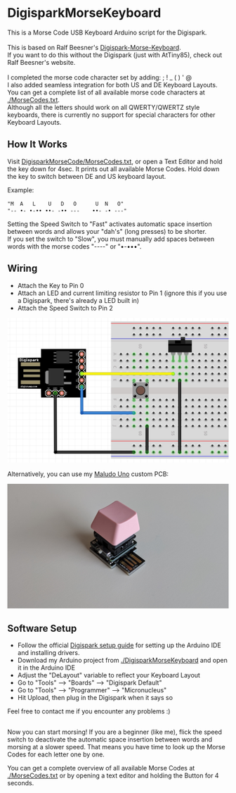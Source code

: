 # DigisparkMorseKeyboard

This is a Morse Code USB Keyboard Arduino script for the Digispark.\
\
This is based on Ralf Beesner's [Digispark-Morse-Keyboard](http://www.elektronik-labor.de/Arduino/Digispark-Morsekeyboard.html).\
If you want to do this without the Digispark (just with AtTiny85), check out Ralf Beesner's website.\
\
I completed the morse code character set by adding: ; ! _ ( ) ' @\
I also added seamless integration for both US and DE Keyboard Layouts.\
You can get a complete list of all available morse code characters at [./MorseCodes.txt](https://raw.githubusercontent.com/darioschmid/DigisparkMorseKeyboard/master/MorseCodes.txt).\
Although all the letters should work on all QWERTY/QWERTZ style keyboards, there is currently no support for special characters for other Keyboard Layouts.

## How It Works

Visit [DigisparkMorseCode/MorseCodes.txt](https://raw.githubusercontent.com/darioschmid/DigisparkMorseKeyboard/master/MorseCodes.txt), or open a Text Editor and hold the key down for 4sec. It prints out all available Morse Codes. Hold down the key to switch between DE and US keyboard layout.

Example:

    "M  A   L    U   D   O      U  N   O"
    "-- •- •-•• ••- -•• ---    ••- -• ---"


Setting the Speed Switch to "Fast" activates automatic space insertion between words and allows your "dah's" (long presses) to be shorter.\
If you set the switch to "Slow", you must manually add spaces between words with the morse codes "----" or "•-•••".

## Wiring

* Attach the Key to Pin 0
* Attach an LED and current limiting resistor to Pin 1 (ignore this if you use a Digispark, there's already a LED built in)
* Attach the Speed Switch to Pin 2

![Picture](https://github.com/darioschmid/DigisparkMorseKeyboard/blob/master/Images/MaludoUnoFritzing.jpg?raw=true)

Alternatively, you can use my [Maludo Uno](https://github.com/darioschmid/MaludoUno) custom PCB:

![Picture](https://github.com/darioschmid/DigisparkMorseKeyboard/blob/master/Images/MaludoUno.jpg?raw=true)


## Software Setup

* Follow the official [Digispark setup guide](https://digistump.com/wiki/digispark/tutorials/connecting) for setting up the Arduino IDE and installing drivers.
* Download my Arduino project from [./DigisparkMorseKeyboard](https://github.com/darioschmid/DigisparkMorseKeyboard/tree/master/DigisparkMorseKeyboard) and open it in the Arduino IDE
* Adjust the "DeLayout" variable to reflect your Keyboard Layout
* Go to "Tools" --> "Boards" --> "Digispark Default"
* Go to "Tools" --> "Programmer" --> "Micronucleus"
* Hit Upload, then plug in the Digispark when it says so

Feel free to contact me if you encounter any problems :)


## 

Now you can start morsing! If you are a beginner (like me), flick the speed switch to deactivate the automatic space insertion between words and morsing at a slower speed. That means you have time to look up the Morse Codes for each letter one by one.

You can get a complete overview of all available Morse Codes at [./MorseCodes.txt](https://raw.githubusercontent.com/darioschmid/DigisparkMorseKeyboard/master/MorseCodes.txt) or by opening a text editor and holding the Button for 4 seconds.
 

